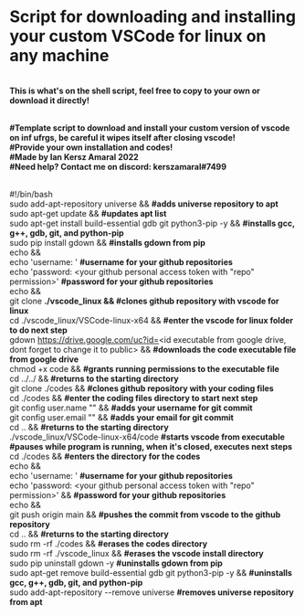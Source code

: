 # Script for downloading and installing your custom VSCode for linux on any machine

<br>**This is what's on the shell script, feel free to copy to your own or download it directly!**

<br>**#Template script to download and install your custom version of vscode on inf ufrgs, be careful it wipes itself after closing vscode!
<br>#Provide your own installation and codes!
<br>#Made by Ian Kersz Amaral 2022 
<br>#Need help? Contact me on discord: kerszamaral#7499**

<br>#!/bin/bash
<br>sudo add-apt-repository universe && **#adds universe repository to apt**
<br>sudo apt-get update && **#updates apt list**
<br>sudo apt-get install build-essential gdb git python3-pip -y && **#installs gcc, g++, gdb, git, and python-pip**
<br>sudo pip install gdown && **#installs gdown from pip** 
<br>echo &&
<br>echo 'username: <your github username>' **#username for your github repositories**
<br>echo 'password: <your github personal access token with "repo" permission>' **#password for your github repositories**
<br>echo &&
<br>git clone <link your github repository with portable vscode linux> **./vscode_linux && #clones github repository with vscode for linux**
<br>cd ./vscode_linux/VSCode-linux-x64 && **#enter the vscode for linux folder to do next step**
<br>gdown https://drive.google.com/uc?id=<id executable from google drive, dont forget to change it to public> && **#downloads the code executable file from google drive**
<br>chmod +x code && **#grants running permissions to the executable file**
<br>cd ../../ && **#returns to the starting directory**
<br>git clone <link your github repository with your codes> ./codes && **#clones github repository with your coding files**
<br>cd ./codes && **#enter the coding files directory to start next step**
<br>git config user.name "<your username>" && **#adds your username for git commit**
<br>git config user.email "<your email>" && **#adds your email for git commit**
<br>cd .. && **#returns to the starting directory**
<br>./vscode_linux/VSCode-linux-x64/code **#starts vscode from executable**
<br>**#pauses while program is running, when it's closed, executes next steps**
<br>cd ./codes && **#enters the directory for the codes**
<br>echo &&
<br>echo 'username: <your github username>' **#username for your github repositories**
<br>echo 'password: <your github personal access token with "repo" permission>' && **#password for your github repositories**
<br>echo &&
<br>git push origin main && **#pushes the commit from vscode to the github repository**
<br>cd .. && **#returns to the starting directory**
<br>sudo rm -rf ./codes && **#erases the codes directory** 
<br>sudo rm -rf ./vscode_linux && **#erases the vscode install directory**
<br>sudo pip uninstall gdown -y **#uninstalls gdown from pip**
<br>sudo apt-get remove build-essential gdb git python3-pip -y && **#uninstalls gcc, g++, gdb, git, and python-pip**
<br>sudo add-apt-repository --remove universe **#removes universe repository from apt**
